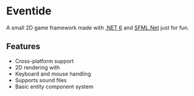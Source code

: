 # Eventide

A small 2D game framework made with [.NET 6](https://dotnet.microsoft.com/en-us/download/dotnet/6.0) and [SFML.Net](https://github.com/SFML/SFML.Net) just for fun.

## Features
- Cross-platform support
- 2D rendering with 
- Keyboard and mouse handling
- Supports sound files
- Basic entity component system
